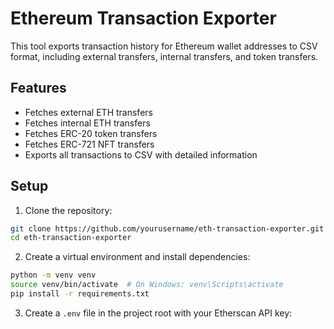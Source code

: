 # Ethereum Transaction Exporter

This tool exports transaction history for Ethereum wallet addresses to CSV format, including external transfers, internal transfers, and token transfers.

## Features

- Fetches external ETH transfers
- Fetches internal ETH transfers
- Fetches ERC-20 token transfers
- Fetches ERC-721 NFT transfers
- Exports all transactions to CSV with detailed information

## Setup

1. Clone the repository:

```bash
git clone https://github.com/yourusername/eth-transaction-exporter.git
cd eth-transaction-exporter
```

2. Create a virtual environment and install dependencies:

```bash
python -m venv venv
source venv/bin/activate  # On Windows: venv\Scripts\activate
pip install -r requirements.txt
```

3. Create a `.env` file in the project root with your Etherscan API key:
